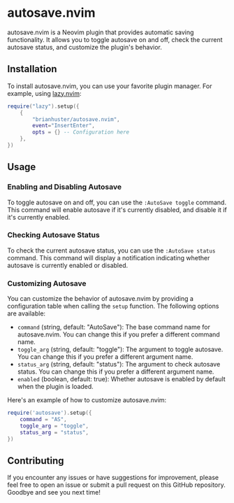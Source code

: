 # autosave.nvim

autosave.nvim is a Neovim plugin that provides automatic saving functionality. It allows you to toggle autosave on and off, check the current autosave status, and customize the plugin's behavior.

## Installation

To install autosave.nvim, you can use your favorite plugin manager. For example, using [lazy.nvim](https://github.com/folke/lazy.nvim):

```lua
require("lazy").setup({
    {
        "brianhuster/autosave.nvim",
        event="InsertEnter",
        opts = {} -- Configuration here
    },
})
```

## Usage

### Enabling and Disabling Autosave

To toggle autosave on and off, you can use the `:AutoSave toggle` command. This command will enable autosave if it's currently disabled, and disable it if it's currently enabled.

### Checking Autosave Status

To check the current autosave status, you can use the `:AutoSave status` command. This command will display a notification indicating whether autosave is currently enabled or disabled.

### Customizing Autosave

You can customize the behavior of autosave.nvim by providing a configuration table when calling the `setup` function. The following options are available:

- `command` (string, default: "AutoSave"): The base command name for autosave.nvim. You can change this if you prefer a different command name.
- `toggle_arg` (string, default: "toggle"): The argument to toggle autosave. You can change this if you prefer a different argument name.
- `status_arg` (string, default: "status"): The argument to check autosave status. You can change this if you prefer a different argument name.
- `enabled` (boolean, default: true): Whether autosave is enabled by default when the plugin is loaded.

Here's an example of how to customize autosave.nvim:

```lua
require('autosave').setup({
    command = "AS",
    toggle_arg = "toggle",
    status_arg = "status",
})
```

## Contributing

If you encounter any issues or have suggestions for improvement, please feel free to open an issue or submit a pull request on this GitHub repository. Goodbye and see you next time!



